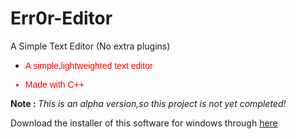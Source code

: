# Err0r-Editor
A Simple Text Editor (No extra plugins)
<font face="arial" color="red"><ul><li><p>A simple,lightweighted text editor</p></li>
  <li><p>Made with C++</p></li></font></ul>
  <p><strong>Note : </strong><i>This is an alpha version,so this project is not yet completed!</i></p>
  <p>Download the installer of this software for windows through <a href="https://www.mediafire.com/file/ivim07pp6vuo27d/Err0r_Editor.exe/file">here</a></p>
